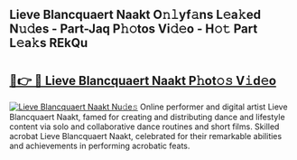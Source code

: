 ## Lieve Blancquaert Naakt O𝚗𝚕yf𝚊ns L𝚎a𝚔ed N𝚞𝚍es - Part-Jaq P𝚑𝚘tos Vi𝚍𝚎o - H𝚘𝚝 Part L𝚎a𝚔s REkQu

# <h2><a href="http://kfazca.oniu.top/?m=Lieve+Blancquaert+Naakt">🔗👉 🔴 Lieve Blancquaert Naakt P𝚑ot𝚘𝚜 V𝚒d𝚎o</a></h2>

[![Lieve Blancquaert Naakt Nu𝚍e𝚜](https://i.imgur.com/0qMVB7G.gif)](http://kfazca.oniu.top/?m=Lieve+Blancquaert+Naakt)
Online performer and digital artist Lieve Blancquaert Naakt, famed for creating and distributing dance and lifestyle content via solo and collaborative dance routines and short films. Skilled acrobat Lieve Blancquaert Naakt, celebrated for their remarkable abilities and achievements in performing acrobatic feats.  
